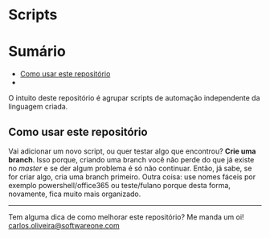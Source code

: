 # Scripts
# Sumário
 - [Como usar este repositório](#como-usar-este-repositorio)
 - []()

O intuito deste repositório é agrupar scripts de automação independente da linguagem criada. 

## Como usar este repositório
Vai adicionar um novo script, ou quer testar algo que encontrou? **Crie uma branch**. Isso porque, criando uma branch você não perde do que já existe no *master* e se der algum problema é só não continuar. Então, já sabe, se for criar algo, cria uma branch primeiro. 
Outra coisa: use nomes fáceis por exemplo powershell/office365 ou teste/fulano porque desta forma, novamente, fica muito mais organizado. 

----------

Tem alguma dica de como melhorar este repositório? Me manda um oi!
[carlos.oliveira@softwareone.com](mailto:carlos.oliveira@softwareone.com)

